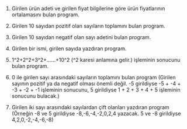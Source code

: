 1) Girilen ürün adeti ve girilen fiyat bilgilerine göre ürün fiyatlarının ortalamasını bulan program.

2) Girilen 10 sayıdan pozitif olan sayıların toplamını bulan program.

3) Girilen 10 sayıdan negatif olan sayı adetini bulan program.

4) Girilen bir ismi, girilen sayıda yazdıran program.

5) 1^2+2^2+3^2+......+10^2 (^2 karesi anlamına gelir.) 
işleminin sonucunu bulan program.

6) 0 ile girilen sayı arasındaki sayıların toplamını bulan program (Girilen sayının pozitif ya da negatif olması önemli değil. -5 girildiyse -5 + -4 + -3 + -2 + -1 işleminin sonucunu, 5 girildiyse 1 + 2 + 3 + 4 + 5 işleminin sonucunu bulacak.)

7) Girilen iki sayı arasındaki sayılardan çift olanları yazdıran program (Örneğin -8 ve 5 girildiyse -8,-6,-4,-2,0,2,4 yazacak. 5 ve -8 girildiyse 4,2,0,-2,-4,-6,-8)